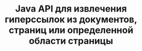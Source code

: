 ---
############################# Static ############################
layout: "auto-gen-gist"
draft: false
path: "ru/parser/java/extract/xlsb/"
otherformats: DOC DOT DOCX DOCM DOTX DOTM TXT ODT OTT RTF PDF XHTML MHTML MD XML EPUB FB2 CHM XLS XLT XLSX XLSM XLTX XLTM ODS CSV OTS XLA XLAM PPT PPTX  PPS POT PPSX PPTM POTX PPSM ODP OTP PST OST EML EMLX MSG ONE 

############################# Head ############################
head_title: "Извлечение гиперссылок из документов, страниц или области страницы через Java API"
head_description: "GroupDocs.Parser Java API позволяет разработчикам извлекать гиперссылки из документов, страниц документов или определенных областей страниц Excel, PowerPoint, PDF, Outlook и т. д."

############################# Header ############################
title: "Java API для извлечения гиперссылок из документов, страниц или определенной области страницы"
description: "Java API GroupDocs.Parser упрощает работу разработчиков, позволяя им извлекать гиперссылки из документов, страницы документа или определенной области страницы PDF, DOCX, PPTX, EML, MSG, XLS, XLSX, CSV, RTF, EPUB и многих других."

######################### Download Button #######################
button:
    enable: true

############################# About ############################
about:
    enable: true
    title: "Как выполнить извлечение гиперссылок из различных документов с помощью Java?"
    content: |
       На этой веб-странице объясняется, как анализировать и извлекать гиперссылки из различных типов документов, страниц документа или определенной области страницы, используя всего пару строк кода Java. Гиперссылка может быть очень полезна для навигации между страницами или веб-сайтами и может указывать на весь документ или на определенную часть документа, графику, звуки, адреса электронной почты и многое другое. GroupDocs.Parser для Java — это очень мощный API, который позволяет разработчикам программного обеспечения анализировать документы и извлекать текст, а также метаданные из различных популярных документов в своих собственных Java-приложениях. Он включает несколько расширенных функций для извлечения текста и гиперссылок из различных типов документов, таких как PDF, электронные письма, электронные книги, форматы Microsoft Office: Word (DOC, DOCX), PowerPoint (PPT, PPTX), Excel (XLS, XLSX), форматы LibreOffice. и многое другое.

############################# content ############################
steps:
    enable: true
    block:
    - title_left: "Как извлечь гиперссылки из документов XLSB"
      content_left: |
       В GroupDocs.Parser Java включены функции для извлечения гиперссылок из документов XLSB. В следующем примере кода Java показано, как можно извлечь гиперссылки из документа XLSB. 

      title_right: "Извлечение гиперссылок через Java"
      content_right: |
        * Создайте экземпляр [Parser](https://apireference.groupdocs.com/parser/java/com.groupdocs.parser/Parser)
        * Проверьте, поддерживает ли документ извлечение гиперссылок
        * Извлечь гиперссылки из документа
        * Вызов метода [GetHyperlinks](https://apireference.groupdocs.com/parser/java/com.groupdocs.parser/Parser#getHyperlinks()) извлекает все гиперссылки из всего документа.
        * Итерация по гиперссылкам и печать URL-адреса гиперссылки

      gisthash: "036de701f5f17a02dd2353ee547afd5b"
      gistfile: "extract_hyperlinks_form_documents.java"

    - title_left: "Как извлечь гиперссылки со страницы документов XLSB"
      content_left: |
       GroupDocs.Parser .NET позволяет разработчикам программного обеспечения извлекать гиперссылки из документов XLSB с помощью пары строк кода. В приведенном ниже коде C# .NET показано извлечение гиперссылок внутри документа XLSB.

      title_right: "Извлечение гиперссылок через Java"
      content_right: |
        * Создайте экземпляр [Parser](https://apireference.groupdocs.com/parser/java/com.groupdocs.parser/Parser)
        * Проверьте, поддерживает ли документ извлечение гиперссылок
        * Get document info by calling [getDocumentInfo](https://apireference.groupdocs.com/parser/java/com.groupdocs.parser/Parser#getDocumentInfo()) method.
        * Перебирать страницы и печатать номер страницы
        * Извлечь гиперссылки из документа
        * Вызов метода [GetHyperlinks](https://apireference.groupdocs.com/parser/java/com.groupdocs.parser/Parser#getHyperlinks()) извлекает все гиперссылки из всего документа.
        * Итерация по гиперссылкам и печать URL-адреса гиперссылки
     
      gisthash: "bcca6319f2287edb7295443c1def46ee"
      gistfile: "extract_hyperlinks_form_documents_page.java"
      
    - title_left: "Извлечение гиперссылок из XLSB области страницы документов"
      content_left: |
       GroupDocs.Parser Java API обеспечивает полную поддержку извлечения гиперссылок со страницы документа XLSB. В следующем коде Java показано, как программисты могут извлекать гиперссылки из области страницы документа XLSB в своих собственных приложениях Java.

      title_right: "Как извлечь гиперссылки с помощью Java?"
      content_right: |
        * Создайте экземпляр [Parser](https://apireference.groupdocs.com/parser/java/com.groupdocs.parser/Parser) 
        * Проверить документ на наличие поддержки извлечения гиперссылок
        * Создайте параметры, которые используются для извлечения гиперссылок
        * Вызов метода [GetHyperlinks](https://apireference.groupdocs.com/parser/java/com.groupdocs.parser/Parser#getHyperlinks()) извлекает все гиперссылки из всего документа.
        * Итерация по гиперссылкам и печать URL-адреса гиперссылки
     
      gisthash: "4aefff1fcc6733c0fc12b736d7e36711"
      gistfile: "hyperlinks_extraction_from_document_page_area.java"

    - title_left: "Системные Требования"
      content_left: |
        GroupDocs.Parser для Java поддерживается на всех основных платформах и операционных системах. Он может создавать документы в Microsoft Word, Excel, PowerPoint, Outlook, OpenOffice и более 50 других форматах. Для получения полного руководства по системным требованиям, пожалуйста, посетите системные требования перед выполнением приведенного ниже кода. Убедитесь, что в вашей системе установлены следующие предварительные требования:
        * Операционные системы: Microsoft Windows, Linux, MacOS
        * Поддержка версий Java: J2SE 7.0 (1.7), J2SE 8.0 (1.8) или выше
        * Получите последнюю версию Java API GroupDocs.Assembly из GroupDocs [репозитория](https://repository.groupdocs.com/webapp/#/artifacts/browse/tree/General/repo/com/groupdocs/groupdocs-parser)
        
      title_right: "Зачем использовать GroupDocs.Assembly"
      content_right: |
        * Извлечение простого текста из любого из поддерживаемых документов.
        * Поддержка извлечения оглавления
        * Извлечение форматированного текста, метаданных, изображений, контейнеров и вложений.
        * Парсинг документов по пользовательским шаблонам.
        * Поиск текста с использованием ключевого слова или регулярного выражения.
        * Поддержка извлечения структурированного текста
        * Извлечение оглавления для некоторых поддерживаемых форматов документов.
        * Анализировать данные формы из PDF-документов.

demos:
    enable: true
        

more_formats:
    enable: true


back_to_top:
    enable: true
---